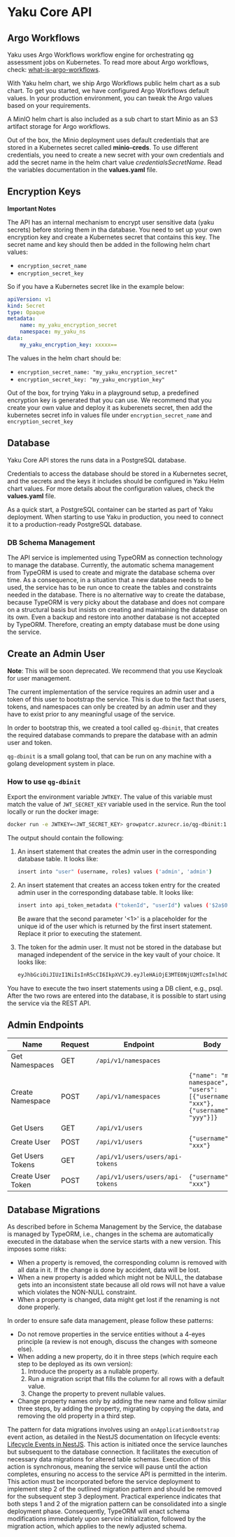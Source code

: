 <!--
SPDX-FileCopyrightText: 2024 grow platform GmbH

SPDX-License-Identifier: MIT
-->

# Yaku Core API

## Argo Workflows

Yaku uses Argo Workflows workflow engine for orchestrating qg assessment jobs on Kubernetes. To read more about Argo workflows, check: [what-is-argo-workflows](https://argoproj.github.io/argo-workflows/#what-is-argo-workflows).

With Yaku helm chart, we ship Argo Workflows public helm chart as a sub chart. To get you started, we have configured Argo Workflows default values. In your production environment, you can tweak the Argo values based on your requirements.

A MinIO helm chart is also included as a sub chart to start Minio as an S3 artifact storage for Argo workflows.

Out of the box, the Minio deployment uses default credentials that are stored in a Kubernetes secret called **minio-creds**. To use different credentials, you need to create a new secret with your own credentials and add the secret name in the helm chart value _credentialsSecretName_. Read the variables documentation in the **values.yaml** file.

## Encryption Keys

**Important Notes**

The API has an internal mechanism to encrypt user sensitive data (yaku secrets) before storing them in tha database. You need to set up your own encryption key and create a Kubernetes secret that contains this key. The secret name and key should then be added in the following helm chart values:

- `encryption_secret_name`
- `encryption_secret_key`

So if you have a Kubernetes secret like in the example below:

```yaml
apiVersion: v1
kind: Secret
type: Opaque
metadata:
    name: my_yaku_encryption_secret
    namespace: my_yaku_ns
data:
    my_yaku_encryption_key: xxxxx==
```

The values in the helm chart should be:

- `encryption_secret_name: "my_yaku_encryption_secret"`
- `encryption_secret_key: "my_yaku_encryption_key"`

Out of the box, for trying Yaku in a playground setup, a predefined encryption key is generated that you can use. We recommend that you create your own value and deploy it as kuberenets secret, then add the kubernetes secret info in values file under `encryption_secret_name` and `encryption_secret_key`

## Database

Yaku Core API stores the runs data in a PostgreSQL database.

Credentials to access the database should be stored in a Kubernetes secret, and the secrets and the keys it includes should be configured in Yaku Helm chart values. For more details about the configuration values, check the **values.yaml** file.

As a quick start, a PostgreSQL container can be started as part of Yaku deployment. When starting to use Yaku in production, you need to connect it to a production-ready PostgreSQL database.

### DB Schema Management

The API service is implemented using TypeORM as connection technology to manage the database. Currently, the automatic schema management from TypeORM is used to create and migrate the database schema over time. As a consequence, in a situation that a new database needs to be used, the service has to be run once to create the tables and constraints needed in the database. There is no alternative way to create the database, because TypeORM is very picky about the database and does not compare on a structural basis but insists on creating and maintaining the database on its own. Even a backup and restore into another database is not accepted by TypeORM. Therefore, creating an empty database must be done using the service.

## Create an Admin User

**Note**: This will be soon deprecated. We recommend that you use Keycloak for user management.

The current implementation of the service requires an admin user and a token of this user to bootstrap the service. This is due to the fact that users, tokens, and namespaces can only be created by an admin user and they have to exist prior to any meaningful usage of the service.

In order to bootstrap this, we created a tool called `qg-dbinit`, that creates the required database commands to prepare the database with an admin user and token.

`qg-dbinit` is a small golang tool, that can be run on any machine with a golang development system in place.

### How to use `qg-dbinit`

Export the environment variable `JWTKEY`. The value of this variable must match the value of `JWT_SECRET_KEY` variable used in the service. Run the tool locally or run the docker image:

```bash
docker run -e JWTKEY=<JWT_SECRET_KEY> growpatcr.azurecr.io/qg-dbinit:1.0.0
```

The output should contain the following:

1. An insert statement that creates the admin user in the corresponding database table. It looks like:
   ```bash
   insert into "user" (username, roles) values ('admin', 'admin')
   ```

1. An insert statement that creates an access token entry for the created admin user in the corresponding database table. It looks like:

   ```bash
   insert into api_token_metadata ("tokenId", "userId") values ('$2a$05$QE.n8aZbcmDxdqdeDiUZ6uvVCzOHogCW2m42.3/v86IdNQP/7eB.q', <1>)
   ```

   Be aware that the second parameter '<1>' is a placeholder for the unique id of the user which is returned by the first insert statement. Replace it prior to executing the statement.

1. The token for the admin user. It must not be stored in the database but managed independent of the service in the key vault of your choice. It looks like:

   ```bash
   eyJhbGciOiJIUzI1NiIsInR5cCI6IkpXVCJ9.eyJleHAiOjE3MTE0NjU2MTcsImlhdCI6MTY3OTkyOTYxNywidG9rZW5JZCI6IjAxOTZkY2Q4LTYxZjQtNDE5Ny05NjI2LWI5ZDliNTBmYzgxYSIsInVzZXJuYW1lIjoiYWRtaW4ifQ.WEZieyX15j8_FlsY3JvxzZRO-p-92CBSIS8pZiCK7uY
   ```

You have to execute the two insert statements using a DB client, e.g., psql. After the two rows are entered into the database, it is possible to start using the service via the REST API.

## Admin Endpoints

| Name             | Request | Endpoint                           | Body                                                                 |
|------------------|---------|------------------------------------|----------------------------------------------------------------------|
| Get Namespaces   | GET     | `/api/v1/namespaces`               |                                                                      |
| Create Namespace | POST    | `/api/v1/namespaces`               | `{"name": "my-namespace", "users": [{"username": "xxx"},{"username": "yyy"}]}` |
| Get Users        | GET     | `/api/v1/users`                    |                                                                      |
| Create User      | POST    | `/api/v1/users`                    | `{"username": "xxx"}`                                                |
| Get Users Tokens | GET     | `/api/v1/users/users/api-tokens`   |                                                                      |
| Create User Token| POST    | `/api/v1/users/users/api-tokens`   | `{"username": "xxx"}`                                                |

## Database Migrations

As described before in Schema Management by the Service, the database is managed by TypeORM, i.e., changes in the schema are automatically executed in the database when the service starts with a new version. This imposes some risks:

- When a property is removed, the corresponding column is removed with all data in it. If the change is done by accident, data will be lost.
- When a new property is added which might not be NULL, the database gets into an inconsistent state because all old rows will not have a value which violates the NON-NULL constraint.
- When a property is changed, data might get lost if the renaming is not done properly.

In order to ensure safe data management, please follow these patterns:

- Do not remove properties in the service entities without a 4-eyes principle (a review is not enough, discuss the changes with someone else).
- When adding a new property, do it in three steps (which require each step to be deployed as its own version):
    1. Introduce the property as a nullable property.
    2. Run a migration script that fills the column for all rows with a default value.
    3. Change the property to prevent nullable values.
- Change property names only by adding the new name and follow similar three steps, by adding the property, migrating by copying the data, and removing the old property in a third step.

The pattern for data migrations involves using an `onApplicationBootstrap` event action, as detailed in the NestJS documentation on lifecycle events: [Lifecycle Events in NestJS](https://docs.nestjs.com/fundamentals/lifecycle-events). This action is initiated once the service launches but subsequent to the database connection. It facilitates the execution of necessary data migrations for altered table schemas. Execution of this action is synchronous, meaning the service will pause until the action completes, ensuring no access to the service API is permitted in the interim. This action must be incorporated before the service deployment to implement step 2 of the outlined migration pattern and should be removed for the subsequent step 3 deployment. Practical experience indicates that both steps 1 and 2 of the migration pattern can be consolidated into a single deployment phase. Consequently, TypeORM will enact schema modifications immediately upon service initialization, followed by the migration action, which applies to the newly adjusted schema.
